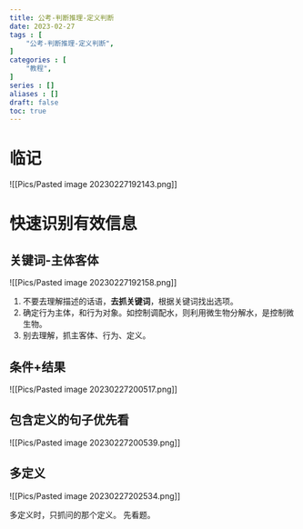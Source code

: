 ```yaml
---
title: 公考-判断推理-定义判断
date: 2023-02-27
tags : [
	"公考-判断推理-定义判断",
]
categories : [
	"教程",
]
series : []
aliases : []
draft: false
toc: true
---
```


# 临记



![[Pics/Pasted image 20230227192143.png]]
# 快速识别有效信息

## 关键词-主体客体

![[Pics/Pasted image 20230227192158.png]]

1. 不要去理解描述的话语，**去抓关键词**，根据关键词找出选项。
2. 确定行为主体，和行为对象。如控制调配水，则利用微生物分解水，是控制微生物。
3. 别去理解，抓主客体、行为、定义。


## 条件+结果

![[Pics/Pasted image 20230227200517.png]]

## 包含定义的句子优先看
![[Pics/Pasted image 20230227200539.png]]


## 多定义
![[Pics/Pasted image 20230227202534.png]]

多定义时，只抓问的那个定义。
先看题。

